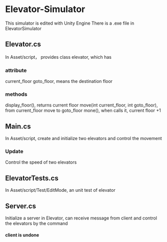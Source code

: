 # Elevator-Simulator
This simulator is edited with Unity Engine
There is a .exe file in ElevatorSimulator

## Elevator.cs
In Asset/script， provides class elevator, which has 

### attribute 
current_floor
goto_floor, means the destination floor

### methods 
display_floor(), returns current floor
move(int current_floor, int goto_floor), from current_floor move to goto_floor
mone(), when calls it, current floor +1

## Main.cs
In Asset/script, create and initialize two elevators and control the movement

### Update
Control the speed of two elevators

## ElevatorTests.cs
In Asset/script/Test/EditMode, an unit test of elevator

## Server.cs
Initialize a server in Elevator, can receive message from client and control the elevators by the command

#### client is undone
 
